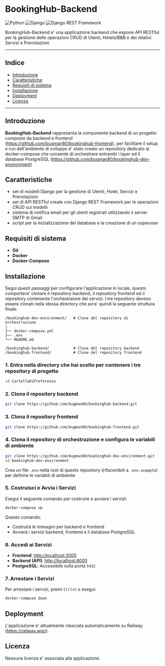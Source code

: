 # BookingHub-Backend
![Python](https://img.shields.io/badge/Python-3.11+-brightgreen)
![Django](https://img.shields.io/badge/Django-5.1.4-brightgreen)
![Django REST Framework](https://img.shields.io/badge/Django%20REST%20Framework-3.15.2-brightgreen)

BookingHub-Backend e' una applicazione backend che espone API RESTful per la gestione delle operazioni CRUD di Utenti, Hotels/B&B e dei relativi Servizi e Prenotazioni

---

## Indice

- [Introduzione](#introduzione)
- [Caratteristiche](#caratteristiche)
- [Requisiti di sistema](#requisiti-di-sistema)
- [Installazione](#installazione)
- [Deployment](#deployment)
- [Licenza](#licenza)

---

## Introduzione

**BookingHub-Backend** rappresenta la componente backend di un progetto composto da backend e frontend (https://github.com/bugman80/bookinghub-frontend), per facilitare il setup e run dell'ambiente di sviluppo e' stato creato un repository dedicato al docker-compose che consente di orchestrare entrambi i layer ed il database PostgreSQL (https://github.com/bugman80/bookinghub-dev-environment)

## Caratteristiche

- set di modelli Django per la gestione di Utenti, Hotel, Servizi e Prenotazioni
- set di API RESTful create con Django REST Framework per le operazioni CRUD sui modelli
- sistema di notifica email per gli utenti registrati utilizzando il server SMTP di Gmail
- script per la inizializzazione del database e la creazione di un superuser

## Requisiti di sistema

- **Git**
- **Docker**
- **Docker-Compose**

## Installazione

Segui questi passaggi per configurare l'applicazione in locale, questo comportera' clonare il repository backend, il repository frontend ed il repository contenente l'orchestratore dei servizi. I tre repository devono essere clonati nella stessa directory che avra' quindi la seguente struttura finale:

```
/bookinghub-dev-environment/   # Clone del repository di orchestrazione
|
├── docker-compose.yml
├── .env
└── README.md

/bookinghub-backend/           # Clone del repository backend
/bookinghub-frontend/          # Clone del repository frontend
```

### 1. Entra nella directory che hai scelto per contenere i tre repository di progetto

```bash
cd CartellaDiPreferenza
```

### 2. Clona il repository backend

```bash
git clone https://github.com/bugman80/bookinghub-backend.git
```

### 3. Clona il repository frontend

```bash
git clone https://github.com/bugman80/bookinghub-frontend.git
```

### 4. Clona il repository di orchestrazione e configura le variabili di ambiente

```bash
git clone https://github.com/bugman80/bookinghub-dev-environment.git
cd bookinghub-dev-environment
```
Crea un file `.env` nella root di questo repository (rifacendoti a `.env.example`) per definire le variabili di ambiente

### 5. Costruisci e Avvia i Servizi

Esegui il seguente comando per costruire e avviare i servizi:

```bash
docker-compose up
```

Questo comando:
- Costruirà le immagini per backend e frontend
- Avvierà i servizi backend, frontend e il database PostgreSQL

### 6. Accedi ai Servizi

- **Frontend**: [http://localhost:3000](http://localhost:3000)
- **Backend (API)**: [http://localhost:8000](http://localhost:8000)
- **PostgreSQL**: Accessibile sulla porta `5432`

### 7. Arrestare i Servizi

Per arrestare i servizi, premi `Ctrl+C` o esegui:

```bash
docker-compose down
```

## Deployment

L'applicazione e' attualmente rilasciata automaticamente su Railway (https://railway.app/).

## Licenza

Nessuna licenza e' associata alla applicazione.